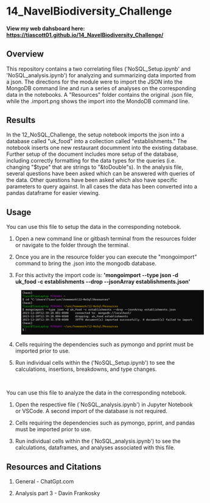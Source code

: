 # 14_NavelBiodiversity_Challenge

#### View my web dahsboard here: https://tiascott01.github.io/14_NavelBiodiversity_Challenge/

## Overview

This repository contains a two correlating files ('NoSQL_Setup.ipynb' and 'NoSQL_analysis.ipynb') for analyzing and summarizing data imported from a json. The directions for the module were to import the JSON into the MongoDB command line and run a series of analyses on the corresponding data in the notebooks. A "Resources" folder contains the original .json file, while the .import.png shows the import into the MondoDB command line.

## Results

In the 12_NoSQL_Challenge, the setup notebook imports the json into a database called "uk_food" into a collection called "establishments." The notebook inserts one new restaurant documment into the existing database. Further setup of the document includes more setup of the database, including correctly formatting for the data types for the queries (i.e. changing "$type" that are strings to "&toDouble"s). In the analysis file, several questions have been asked which can be answered with queries of the data. Other questions have been asked which also have specific parameters to query against. In all cases the data has been converted into a pandas dataframe for easier viewing. 




## Usage

You can use this file to setup the data in the corresponding notebook.

1. Open a new command line or gitbash terminal from the resources folder or navigate to the folder through the terminal.

2. Once you are in the resource folder you can execute the "mongoimport" command to bring the .json into the mongodb database.
   
3. For this activity the import code is: **'mongoimport --type json -d uk_food -c establishments --drop --jsonArray establishments.json'**
    <p align="center">
    <img src="https://github.com/tiascott01/12_NoSQL_Challenge/blob/main/import.png" width="750", hspace="15">
    </p>
   

5. Cells requiring the dependencies such as pymongo and pprint must be imported prior to use.
   
6. Run individual cells within the ('NoSQL_Setup.ipynb') to see the calculations, insertions, breakdowns, and type changes.

</br>

You can use this file to analyze the data in the corresponding notebook.

1. Open the respective file (`NoSQL_analysis.ipynb') in Jupyter Notebook or VSCode. A second import of the database is not required. 
   
2. Cells requiring the dependencies such as pymongo, pprint, and pandas must be imported prior to use.

2. Run individual cells within the (`NoSQL_analysis.ipynb') to see the calculations, dataframes, and analyses associated with this file.



## Resources and Citations

1. General - ChatGpt.com

2. Analysis part 3 - Davin Frankosky
